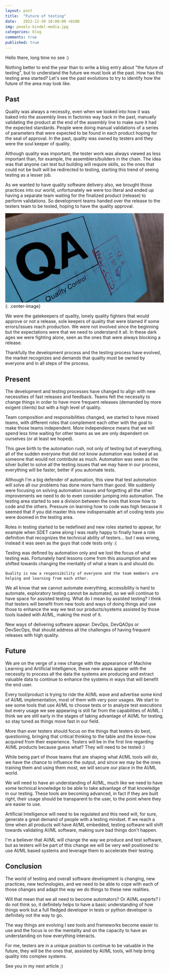 ```yaml
---
layout: post
title:  "Future of testing"
date:   2022-12-30 10:00:00 +0100
img: pexels-kindel-media.jpg
categories: blog
comments: true
published: true
---
```

Hello there, long time no see :) 
 
Nothing better to end the year than to write a blog entry about "the future of testing", but to understand the future we must look at the past. How has this testing area started? Let's see the past evolutions to try to identify how the future of the area may look like.
  
## Past
Quality was always a necessity, even when we looked into how it was baked into the assembly lines in factories way back in the past, manually validating the product at the end of the assembly line to make sure it had the expected standards. 
People were doing manual validations of a series of parameters that were expected to be found in each product hoping for the seal of approval. In the past, quality was owned by testers and they were the soul keeper of quality.

Although quality was important, the tester work was always viewed as less important than, for example, the assemblers/builders in the chain. The idea was that anyone can test but building will require skills, so the ones that could not be built will be redirected to testing, starting this trend of seeing testing as a lesser job.
 
As we wanted to have quality software delivery also, we brought those practices into our world, unfortunately we were too literal and ended up having a separate team waiting for the finalized product (release) to perform validations. So development teams handed over the release to the testers team to be tested, hoping to have the quality approval.
 
![Quality in the past](/assets/img/qapast.jpg){: .center-image}
 
We were the gatekeepers of quality, lonely quality fighters that would approve or not a release, sole keepers of quality that were blamed if some errors/issues reach production. We were not involved since the beginning but the expectations were that we need to understand it all. In these dark ages we were fighting alone, seen as the ones that were always blocking a release.
 
Thankfully the development process and the testing process have evolved, the market recognizes and demands that quality must be owned by everyone and in all steps of the process.
 
## Present
The development and testing processes have changed to align with new necessities of fast releases and feedback. Teams felt the necessity to change things in order to have more frequent releases (demanded by more exigent clients) but with a high level of quality.
 
Team composition and responsibilities changed, we started to have mixed teams, with different roles that complement each other with the goal to make those teams independent. More independence means that we will spend less time waiting for other teams as we are only dependent on ourselves (or at least we hoped).
 
This gave birth to the automation rush, not only of testing but of everything, all of the sudden everyone that did not know automation was looked at as someone that would not contribute as much. Automation was seen as the silver bullet to solve all the testing issues that we may have in our process, everything will be faster, better if you automate tests.
 
Although I'm a big defender of automation, this view that test automation will solve all our problems has done more harm than good. We suddenly were focusing on solving automation issues and forgetting all the other improvements we need to do to even consider jumping into automation. The testing area started to see a division between the ones that know how to code and the others. Pressure on learning how to code was high because it seemed that if you did master this new indispensable art of coding tests you were doomed in the testing area.

 
Roles in testing started to be redefined and new roles started to appear, for example when SDET came along I was really happy to finally have a role definition that recognizes the technical ability of testers... but I was wrong, instead it was seen as the guys that code tests only :(
 
Testing was defined by automation only and we lost the focus of what testing was. Fortunately hard lessons come from this assumption and we shifted towards changing the mentality of what a team is and should do.

```note
Quality is now a responsibility of everyone and the team members are helping and learning from each other.
```

We all know that we cannot automate everything, accessibility is hard to automate, exploratory testing cannot be automated, so we will continue to have space for assisted testing. What do I mean by assisted testing? I think that testers will benefit from new tools and ways of doing things and use those to enhance the way we test our products/systems assisted by those tools loaded with AI/ML, making the most of it. 
 
New ways of delivering software appear: DevOps, DevQAOps or DevSecOps, that should address all the challenges of having frequent releases with high quality.
 

## Future
We are on the verge of a new change with the appearance of Machine Learning and Artificial Intelligence, these new areas appear with the necessity to process all the data the systems are producing and extract valuable data to continue to enhance the systems in ways that will benefit the end user.

Every tool/product is trying to ride the AI/ML wave and advertise some kind of AI/ML implementation, most of them with very poor usages. We start to see some tools that use AI/ML to choose tests or to analyze test executions but every usage we see appearing is still far from the capabilities of AI/ML. I think we are still early in the stages of taking advantage of AI/ML for testing, so stay tuned as things move fast in our field. 
 
More than ever testers should focus on the things that testers do best, questioning, bringing that critical thinking to the table and the know-how acquired from their experience. Testers will be in the first line regarding AI/ML products because guess what? They will need to be tested :)
 
While being part of those teams that are shaping what AI/ML tools will do, we have the chance to influence the output, and since we may be the ones training them and using them most, we will secure our place in the AI/ML world.
 
We will need to have an understanding of AI/ML, much like we need to have some technical knowledge to be able to take advantage of that knowledge in our testing.
These tools are becoming advanced, in fact if they are built right, their usage should be transparent to the user, to the point where they are easier to use.
 
Artificial Intelligence will need to be regulated and this need will, for sure, generate a great demand of people with a testing mindset.
If we reach a time when all products will have AI/ML embedded, testing software will shift towards validating AI/ML software, making sure bad things don't happen.
 
I'm a believer that AI/ML will change the way we produce and test software, but as testers will be part of this change we will be very well positioned to use AI/ML based systems and leverage them to accelerate their testing.
 
## Conclusion
The world of testing and overall software development is changing, new practices, new technologies, and we need to be able to cope with each of those changes and adapt the way we do things to these new realities.
 
Will that mean that we all need to become automators? Or AI/ML experts? I do not think so, it definitely helps to have a basic understanding of how things work but a full fledged developer in tests or python developer is definitely not the way to go.
 
The way things are evolving I see tools and frameworks become easier to use and the focus is on the mentality and on the capacity to have an understanding on how everything interacts.
 
For me, testers are in a unique position to continue to be valuable in the future, they will be the ones that, assisted by AI/ML tools, will help bring quality into complex systems.
 
See you in my next article ;)
 
 

